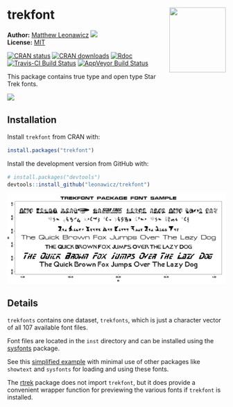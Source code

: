 
<!-- README.md is generated from README.Rmd. Please edit that file -->
trekfont <a hef="https://github.com/leonawicz/trekfont/blob/master/data-raw/trekfont.png?raw=true" _target="blank"><img src="https://github.com/leonawicz/trekfont/blob/master/data-raw/trekfont-small.png?raw=true" style="margin-left:10px;margin-bottom:5px;" width="130" height="150" align="right"></a>
============================================================================================================================================================================================================================================================================================================

**Author:** [Matthew Leonawicz](https://leonawicz.github.io/blog/) <a href="https://orcid.org/0000-0001-9452-2771" target="orcid.widget"> <image class="orcid" src="https://members.orcid.org/sites/default/files/vector_iD_icon.svg" height="16"></a> <br/> **License:** [MIT](https://opensource.org/licenses/GPL-3.0)<br/>

[![CRAN status](http://www.r-pkg.org/badges/version/trekfont)](https://cran.r-project.org/package=trekfont) [![CRAN downloads](http://cranlogs.r-pkg.org/badges/grand-total/trekfont)](https://cran.r-project.org/package=trekfont) [![Rdoc](http://www.rdocumentation.org/badges/version/trekfont)](http://www.rdocumentation.org/packages/trekfont) [![Travis-CI Build Status](https://travis-ci.org/leonawicz/trekfont.svg?branch=master)](https://travis-ci.org/leonawicz/trekfont) [![AppVeyor Build Status](https://ci.appveyor.com/api/projects/status/github/leonawicz/trekfont?branch=master&svg=true)](https://ci.appveyor.com/project/leonawicz/trekfont)

This package contains true type and open type Star Trek fonts.

<img src="https://raw.githubusercontent.com/leonawicz/rtrek/master/data-raw/images/font_preview.png">

Installation
------------

Install `trekfont` from CRAN with:

``` r
install.packages("trekfont")
```

Install the development version from GitHub with:

``` r
# install.packages("devtools")
devtools::install_github("leonawicz/trekfont")
```

<img src="https://raw.githubusercontent.com/leonawicz/blog/master/static/img/post/trekfont_plot.png">

Details
-------

`trekfonts` contains one dataset, `trekfonts`, which is just a character vector of all 107 available font files.

Font files are located in the `inst` directory and can be installed using the [sysfonts](https://CRAN.R-project.org/package=sysfonts) package.

See this [simplified example](https://leonawicz.github.io/blog/post/trekfont-star-trek-themed-fonts-package/) with minimal use of other packages like `showtext` and `sysfonts` for loading and using these fonts.

The [rtrek](https://github.com/leonawicz/rtrek) package does not import `trekfont`, but it does provide a convenient wrapper function for previewing the various fonts if `trekfont` is installed.
